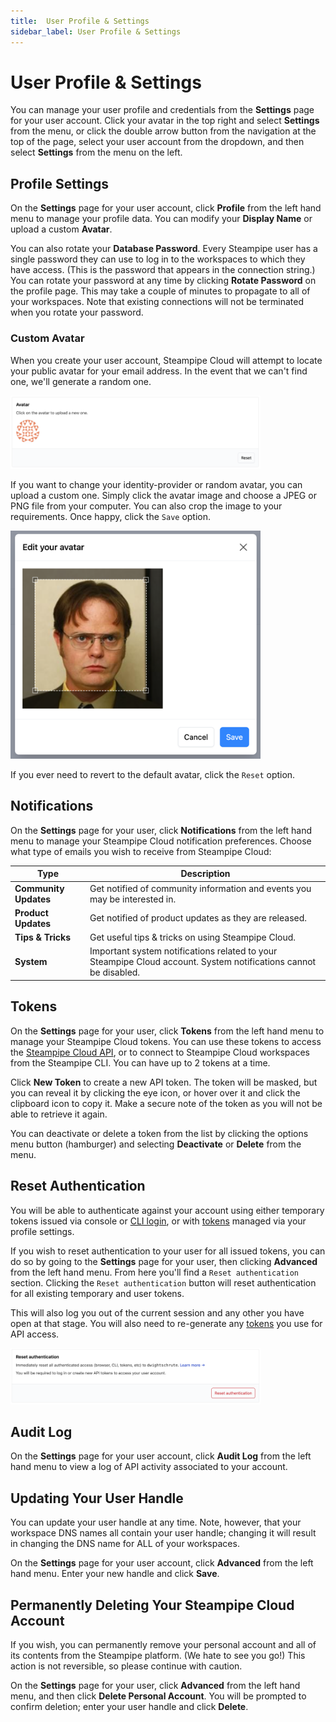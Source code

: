 ```yaml
---
title:  User Profile & Settings
sidebar_label: User Profile & Settings
---
```


# User Profile & Settings

You can manage your user profile and credentials from the **Settings** page for your user account.  Click your avatar in the top right and select **Settings** from the menu, or click the double arrow button from the navigation at the top of the page, select your user account from the dropdown, and then select **Settings** from the menu on the left.

## Profile Settings

On the **Settings** page for your user account, click **Profile** from the left hand menu to manage your profile data.  You can modify your **Display Name** or upload a custom **Avatar**.

You can also rotate your **Database Password**.  Every Steampipe user has a single password they can use to log in to the workspaces to which they have access. (This is the password that appears in the connection string.)  You can rotate your password at any time by clicking **Rotate Password** on the profile page. This may take a couple of minutes to propagate to all of your workspaces.  Note that existing connections will not be terminated when you rotate your password.

### Custom Avatar

When you create your user account, Steampipe Cloud will attempt to locate your public avatar for your email address. In the event that we can't find one, we'll generate a random one.

<img src="/images/docs/cloud/cloud-profile-custom-avatar.png" width="400pt"/>
<br />

If you want to change your identity-provider or random avatar, you can upload a custom one. Simply click the avatar image and choose a JPEG or PNG file from your computer. You can also crop the image to your requirements. Once happy, click the `Save` option.

<img src="/images/docs/cloud/cloud-profile-custom-avatar-crop.png" width="400pt"/>
<br />

If you ever need to revert to the default avatar, click the `Reset` option.

## Notifications
On the **Settings** page for your user, click **Notifications** from the left hand menu to manage your Steampipe Cloud notification preferences.  Choose what type of emails you wish to receive from Steampipe Cloud:

| Type | Description |
|-|-
| **Community Updates** | Get notified of community information and events you may be interested in.
| **Product Updates**   | Get notified of product updates as they are released.
| **Tips & Tricks**     | Get useful tips & tricks on using Steampipe Cloud.
| **System**            | Important system notifications related to your Steampipe Cloud account. System notifications cannot be disabled.

 



## Tokens
On the **Settings** page for your user, click **Tokens** from the left hand menu to manage your Steampipe Cloud tokens.  You can use these tokens to access the [Steampipe Cloud API](/docs/cloud/develop/query-api), or to connect to Steampipe Cloud workspaces from the Steampipe CLI.  You can have up to 2 tokens at a time.

Click **New Token** to create a new API token.  The token will be masked, but you can reveal it by clicking the eye icon, or hover over it and click the clipboard icon to copy it.  Make a secure note of the token as you will not be able to retrieve it again.

You can deactivate or delete a token from the list by clicking the options menu button (hamburger) and selecting **Deactivate** or **Delete** from the menu.

## Reset Authentication
You will be able to authenticate against your account using either temporary tokens issued via console or [CLI login](/docs/reference/cli/login#steampipe-login), or with [tokens](/docs/cloud/profile#tokens) managed via your profile settings.

If you wish to reset authentication to your user for all issued tokens, you can do so by going to  the **Settings** page for your user, then clicking **Advanced** from the left hand menu. From here you'll find a `Reset authentication` section. Clicking the `Reset authentication` button will reset authentication for all existing temporary and user tokens.

This will also log you out of the current session and any other you have open at that stage. You will also need to re-generate any [tokens](/docs/cloud/profile#tokens) you use for API access.

<img src="/images/docs/cloud/cloud-user-reset-authentication.png" width="400pt"/>
<br />

## Audit Log
On the **Settings** page for your user account, click **Audit Log** from the left hand menu to view a log of API activity associated to your account.

## Updating Your User Handle
You can update your user handle at any time.  Note, however, that your workspace DNS names all contain your user handle;  changing it will result in changing the DNS name for ALL of your workspaces.

On the **Settings** page for your user account, click **Advanced** from the left hand menu.  Enter your new handle and click **Save**.


## Permanently Deleting Your Steampipe Cloud Account
If you wish, you can permanently remove your personal account and all of its contents from the Steampipe platform. (We hate to see you go!) This action is not reversible, so please continue with caution.

On the **Settings** page for your user, click **Advanced** from the left hand menu, and then click **Delete Personal Account**.  You will be prompted to confirm deletion; enter your user handle and click **Delete**.
